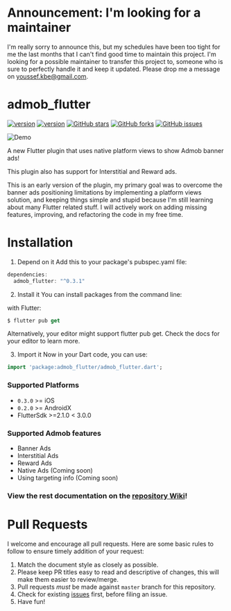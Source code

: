 # Announcement: I'm looking for a maintainer

I'm really sorry to announce this, but my schedules have been too tight for me the last months that I can't find good time to maintain this project. I'm looking for a possible maintainer to transfer this project to, someone who is sure to perfectly handle it and keep it updated. Please drop me a message on [youssef.kbe@gmail.com](mailto:youssef.kbe@gmail.com).

# admob_flutter
[![version](https://img.shields.io/badge/Awesome-Flutter-blue.svg?longCache=true&style=flat-square)](https://github.com/Solido/awesome-flutter/)
[![version](https://img.shields.io/pub/v/admob_flutter.svg?style=flat-square)](https://pub.dartlang.org/packages/admob_flutter)
[![GitHub stars](https://img.shields.io/github/stars/YoussefKababe/admob_flutter.svg?style=social&label=Star)](https://github/YoussefKababe/admob_flutter)
[![GitHub forks](	https://img.shields.io/github/forks/YoussefKababe/admob_flutter.svg?style=social&label=Forks)](https://github/YoussefKababe/admob_flutter)
[![GitHub issues](	https://img.shields.io/github/issues/YoussefKababe/admob_flutter.svg?style=social&label=Issues)](https://github/YoussefKababe/admob_flutter)



![Demo](https://i.imgur.com/zJC41es.gif)

A new Flutter plugin that uses native platform views to show Admob banner ads!

This plugin also has support for Interstitial and Reward ads.

This is an early version of the plugin, my primary goal was to overcome the banner ads positioning limitations by implementing a platform views solution, and keeping things simple and stupid because I'm still learning about many Flutter related stuff. I will actively work on adding missing features, improving, and refactoring the code in my free time.

# Installation

1. Depend on it
Add this to your package's pubspec.yaml file:

```dart
dependencies:
  admob_flutter: "^0.3.1"

```

2. Install it
You can install packages from the command line:

with Flutter:

```dart
$ flutter pub get
```

Alternatively, your editor might support flutter pub get. Check the docs for your editor to learn more.

3. Import it
Now in your Dart code, you can use:

```dart
import 'package:admob_flutter/admob_flutter.dart';
```
  

### Supported Platforms
- `0.3.0` >= iOS
- `0.2.0` >= AndroidX
- FlutterSdk >=2.1.0 < 3.0.0

### Supported Admob features
- Banner Ads
- Interstitial Ads
- Reward Ads
- Native Ads (Coming soon)
- Using targeting info (Coming soon)

### View the rest documentation on the [repository Wiki](https://github.com/YoussefKababe/admob_flutter/wiki)! 

# Pull Requests

I welcome and encourage all pull requests. Here are some basic rules to follow to ensure timely addition of your request:

1.  Match the document style as closely as possible.
2.  Please keep PR titles easy to read and descriptive of changes, this will make them easier to review/merge.
3.  Pull requests _must_ be made against `master` branch for this repository.
4.  Check for existing [issues](https://github.com/iampawan/FlutterExampleApps/issues) first, before filing an issue.
5.  Have fun!

